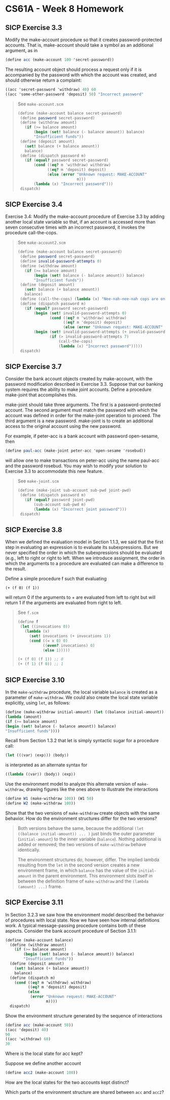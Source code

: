 # CS61A - Week 8 Homework

## SICP Exercise 3.3

Modify the make-account procedure so that it creates password-protected accounts. That is, make-account should take a symbol as an additional argument, as in

```scheme
(define acc (make-account 100 'secret-password))
```

The resulting account object should process a request only if it is accompanied by the password with which the account was created, and should otherwise return a complaint:

```scheme
((acc 'secret-password 'withdraw) 40) 60
((acc 'some-other-password 'deposit) 50) "Incorrect password"
```

> See `make-account.scm`
>
> ```scheme
> (define (make-account balance secret-password)
>  (define password secret-password)
>  (define (withdraw amount)
>    (if (>= balance amount)
>        (begin (set! balance (- balance amount)) balance)
>        "Insufficient funds"))
>  (define (deposit amount)
>    (set! balance (+ balance amount))
>    balance)
>  (define (dispatch password m)
>    (if (equal? password secret-password)
>        (cond ((eq? m 'withdraw) withdraw)
>              ((eq? m 'deposit) deposit)
>              (else (error "Unknown request: MAKE-ACCOUNT"
>                           m)))
>        (lambda (x) "Incorrect password")))
>  dispatch)
> ```

## SICP Exercise 3.4

Exercise 3.4: Modify the make-account procedure of Exercise 3.3 by adding another local state variable so that, if an account is accessed more than seven consecutive times with an incorrect password, it invokes the procedure call-the-cops.

> See `make-account2.scm`
>
> ```scheme
> (define (make-account balance secret-password)
>  (define password secret-password)
>  (define invalid-password-attempts 0)
>  (define (withdraw amount)
>    (if (>= balance amount)
>        (begin (set! balance (- balance amount)) balance)
>        "Insufficient funds"))
>  (define (deposit amount)
>    (set! balance (+ balance amount))
>    balance)
>  (define (call-the-cops) (lambda (x) "Nee-nah-nee-nah cops are on their way!"))
>  (define (dispatch password m)
>    (if (equal? password secret-password)
>        (begin (set! invalid-password-attempts 0)
>               (cond ((eq? m 'withdraw) withdraw)
>                     ((eq? m 'deposit) deposit)
>                     (else (error "Unknown request: MAKE-ACCOUNT" m))))
>        (begin (set! invalid-password-attempts (+ invalid-password-attempts 1))
>               (if (> invalid-password-attempts 7)
>                   (call-the-cops)
>                   (lambda (x) "Incorrect password")))))
>  dispatch)
> ```

## SICP Exercise 3.7

Consider the bank account objects created by make-account, with the password modification described in Exercise 3.3. Suppose that our banking system requires the ability to make joint accounts. Define a procedure make-joint that accomplishes this.

make-joint should take three arguments. The first is a password-protected account. The second argument must match the password with which the account was defined in order for the make-joint operation to proceed. The third argument is a new password. make-joint is to create an additional access to the original account using the new password.

For example, if peter-acc is a bank account with password open-sesame, then

```scheme
(define paul-acc (make-joint peter-acc 'open-sesame 'rosebud))
```

will allow one to make transactions on peter-acc using the name paul-acc and the password rosebud. You may wish to modify your solution to Exercise 3.3 to accommodate this new feature.

> See `make-joint.scm`
>
> ```scheme
> (define (make-joint sub-account sub-pwd joint-pwd)
>  (define (dispatch password m)
>    (if (equal? password joint-pwd)
>        (sub-account sub-pwd m)
>        (lambda (x) "Incorrect joint password")))
>  dispatch)
> ```

## SICP Exercise 3.8

When we defined the evaluation model in Section 1.1.3, we said that the first step in evaluating an expression is to evaluate its subexpressions. But we never specified the order in which the subexpressions should be evaluated (e.g., left to right or right to left. When we introduce assignment, the order in which the arguments to a procedure are evaluated can make a difference to the result.

Define a simple procedure f such that evaluating

```
(+ (f 0) (f 1))
```

will return 0 if the arguments to + are evaluated from left to right but will return 1 if the arguments are evaluated from right to left.

> See `f.scm`
>
> ```scheme
> (define f
>  (let ((invocations 0))
>    (lambda (x)
>      (set! invocations (+ invocations 1))
>      (cond ((= x 0) 0)
>            ((even? invocations) 0)
>            (else 1)))))
>
> (+ (f 0) (f 1)) ;; 0
> (+ (f 1) (f 0)) ;; 1
> ```

## SICP Exercise 3.10

In the `make-withdraw` procedure, the local variable `balance` is created as a parameter of `make-withdraw`. We could also create the local state variable explicitly, using `let`, as follows:

```scheme
(define (make-withdraw initial-amount) (let ((balance initial-amount))
(lambda (amount)
(if (>= balance amount)
(begin (set! balance (- balance amount)) balance)
"Insufficient funds"))))
```

Recall from Section 1.3.2 that let is simply syntactic sugar for a procedure call:

```scheme
(let ((⟨var⟩ ⟨exp⟩)) ⟨body⟩)
```

is interpreted as an alternate syntax for

```scheme
((lambda (⟨var⟩) ⟨body⟩) ⟨exp⟩)
```

Use the environment model to analyze this alternate version of `make-withdraw`, drawing figures like the ones above to illustrate the interactions

```scheme
(define W1 (make-withdraw 100)) (W1 50)
(define W2 (make-withdraw 100))
```

Show that the two versions of `make-withdraw` create objects with the same behavior. How do the environment structures differ for the two versions?

> Both versions behave the same, because the additional `(let ((balance initial-amount)) ... )` just binds the outer parameter (`initial-amount`) to the inner variable (`balance`). Nothing additional is added or removed; the two versions of `make-withdraw` behave identically.
>
> The environment structures do, however, differ. The implied lambda resulting from the `let` in the second version creates a new environment frame, in which `balance` has the value of the `initial-amount` in the parent environment. This environment slots itself in between the definition frame of `make-withdraw` and the `(lambda (amount) ...)` frame.

## SICP Exercise 3.11

In Section 3.2.3 we saw how the environment model described the behavior of procedures with local state. Now we have seen how internal definitions work. A typical message-passing procedure contains both of these aspects. Consider the bank account procedure of Section 3.1.1:

```scheme
(define (make-account balance)
  (define (withdraw amount)
    (if (>= balance amount)
        (begin (set! balance (- balance amount)) balance)
        "Insufficient funds"))
  (define (deposit amount)
    (set! balance (+ balance amount))
    balance)
  (define (dispatch m)
    (cond ((eq? m 'withdraw) withdraw)
          ((eq? m 'deposit) deposit)
          (else
           (error "Unknown request: MAKE-ACCOUNT"
                  m))))
  dispatch)
```

Show the environment structure generated by the sequence of interactions

```scheme
(define acc (make-account 50))
((acc 'deposit) 40)
90
((acc 'withdraw) 60)
30
```

Where is the local state for acc kept?

Suppose we define another account

```scheme
(define acc2 (make-account 100))
```

How are the local states for the two accounts kept distinct?

Which parts of the environment structure are shared between `acc` and `acc2`?
